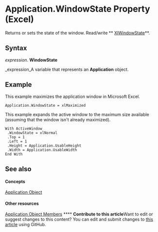 
# Application.WindowState Property (Excel)

Returns or sets the state of the window. Read/write  ** [XlWindowState](80d2ba14-7644-6998-5bff-d8a651502226.md)**.


## Syntax

 _expression_. **WindowState**

 _expression_A variable that represents an  **Application** object.


## Example

This example maximizes the application window in Microsoft Excel.


```
Application.WindowState = xlMaximized
```

This example expands the active window to the maximum size available (assuming that the window isn't already maximized).




```
With ActiveWindow 
 .WindowState = xlNormal 
 .Top = 1 
 .Left = 1 
 .Height = Application.UsableHeight 
 .Width = Application.UsableWidth 
End With 

```


## See also


#### Concepts


 [Application Object](19b73597-5cf9-4f56-8227-b5211f657f6f.md)
#### Other resources


 [Application Object Members](4cb9ca42-8d07-cc9c-2d80-4eb9a5921e1e.md)
****   **Contribute to this article**Want to edit or suggest changes to this content? You can edit and submit changes to  [this article](https://github.com/jhershey00/VBA_Excel_Test/OpenXMLCon/articles/f53d2bb8-b862-c55f-d9d5-68e705ca3415.md) using GitHub.

